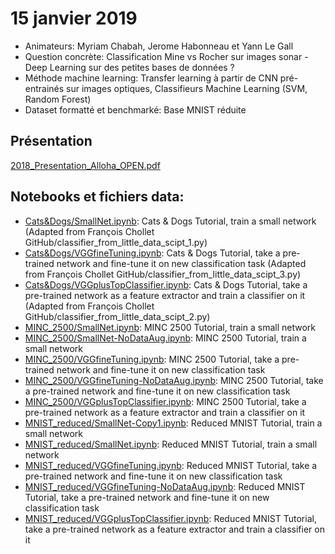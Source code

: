 # 15 janvier 2019
- Animateurs: Myriam Chabah, Jerome Habonneau et Yann Le Gall
- Question concrète: Classification Mine vs Rocher sur images sonar - Deep Learning sur des petites bases de données ?
- Méthode machine learning: Transfer learning à partir de CNN pré-entrainés sur images optiques, Classifieurs Machine Learning (SVM, Random Forest)
- Dataset formatté et benchmarké: Base MNIST réduite

## Présentation
[2018_Presentation_Alloha_OPEN.pdf](https://github.com/amlb/amlb.github.io/blob/master/Sessions2018-2019/2019-01-15_MNIST_TransferLearning/2018_Presentation_Alloha_OPEN.pdf)

## Notebooks et fichiers data:
- [Cats&Dogs/SmallNet.ipynb](https://github.com/amlb/amlb.github.io/blob/master/Sessions2018-2019/2019-01-15_MNIST_TransferLearning/Cats&Dogs/SmallNet.ipynb): Cats & Dogs Tutorial, train a small network (Adapted from François Chollet GitHub/classifier_from_little_data_scipt_1.py)
- [Cats&Dogs/VGGfineTuning.ipynb](https://github.com/amlb/amlb.github.io/blob/master/Sessions2018-2019/2019-01-15_MNIST_TransferLearning/Cats&Dogs/VGGfineTuning.ipynb): Cats & Dogs Tutorial, take a pre-trained network and fine-tune it on new classification task (Adapted from François Chollet GitHub/classifier_from_little_data_scipt_3.py)
- [Cats&Dogs/VGGplusTopClassifier.ipynb](https://github.com/amlb/amlb.github.io/blob/master/Sessions2018-2019/2019-01-15_MNIST_TransferLearning/Cats&Dogs/VGGplusTopClassifier.ipynb): Cats & Dogs Tutorial, take a pre-trained network as a feature extractor and train a classifier on it (Adapted from François Chollet GitHub/classifier_from_little_data_scipt_2.py)
- [MINC_2500/SmallNet.ipynb](https://github.com/amlb/amlb.github.io/blob/master/Sessions2018-2019/2019-01-15_MNIST_TransferLearning/MINC_2500/SmallNet.ipynb): MINC 2500 Tutorial, train a small network
- [MINC_2500/SmallNet-NoDataAug.ipynb](https://github.com/amlb/amlb.github.io/blob/master/Sessions2018-2019/2019-01-15_MNIST_TransferLearning/MINC_2500/SmallNet-NoDataAug.ipynb): MINC 2500 Tutorial, train a small network
- [MINC_2500/VGGfineTuning.ipynb](https://github.com/amlb/amlb.github.io/blob/master/Sessions2018-2019/2019-01-15_MNIST_TransferLearning/MINC_2500/VGGfineTuning.ipynb): MINC 2500 Tutorial, take a pre-trained network and fine-tune it on new classification task
- [MINC_2500/VGGfineTuning-NoDataAug.ipynb](https://github.com/amlb/amlb.github.io/blob/master/Sessions2018-2019/2019-01-15_MNIST_TransferLearning/MINC_2500/VGGfineTuning-NoDataAug.ipynb): MINC 2500 Tutorial, take a pre-trained network and fine-tune it on new classification task
- [MINC_2500/VGGplusTopClassifier.ipynb](https://github.com/amlb/amlb.github.io/blob/master/Sessions2018-2019/2019-01-15_MNIST_TransferLearning/MINC_2500/VGGplusTopClassifier.ipynb): MINC 2500 Tutorial, take a pre-trained network as a feature extractor and train a classifier on it
- [MNIST_reduced/SmallNet-Copy1.ipynb](https://github.com/amlb/amlb.github.io/blob/master/Sessions2018-2019/2019-01-15_MNIST_TransferLearning/MNIST_reduced/SmallNet-Copy1.ipynb): Reduced MNIST Tutorial, train a small network
- [MNIST_reduced/SmallNet.ipynb](https://github.com/amlb/amlb.github.io/blob/master/Sessions2018-2019/2019-01-15_MNIST_TransferLearning/MNIST_reduced/SmallNet.ipynb): Reduced MNIST Tutorial, train a small network
- [MNIST_reduced/VGGfineTuning.ipynb](https://github.com/amlb/amlb.github.io/blob/master/Sessions2018-2019/2019-01-15_MNIST_TransferLearning/MNIST_reduced/VGGfineTuning.ipynb): Reduced MNIST Tutorial, take a pre-trained network and fine-tune it on new classification task
- [MNIST_reduced/VGGfineTuning-NoDataAug.ipynb](https://github.com/amlb/amlb.github.io/blob/master/Sessions2018-2019/2019-01-15_MNIST_TransferLearning/MNIST_reduced/VGGfineTuning-NoDataAug.ipynb): Reduced MNIST Tutorial, take a pre-trained network and fine-tune it on new classification task
- [MNIST_reduced/VGGplusTopClassifier.ipynb](https://github.com/amlb/amlb.github.io/blob/master/Sessions2018-2019/2019-01-15_MNIST_TransferLearning/MNIST_reduced/VGGplusTopClassifier.ipynb): Reduced MNIST Tutorial, take a pre-trained network as a feature extractor and train a classifier on it

